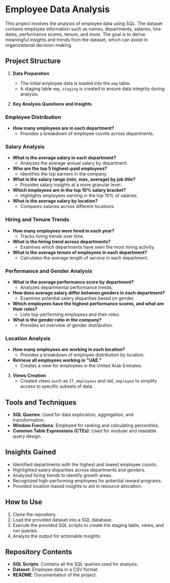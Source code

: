 # Employee Data Analysis

This project involves the analysis of employee data using SQL. The dataset contains employee information such as names, departments, salaries, hire dates, performance scores, tenure, and more. The goal is to derive meaningful insights and trends from the dataset, which can assist in organizational decision-making.

## Project Structure

1. **Data Preparation**
   - The initial employee data is loaded into the `emp` table.
   - A staging table `emp_staging` is created to ensure data integrity during analysis.

2. **Key Analysis Questions and Insights**

### Employee Distribution
- **How many employees are in each department?**
  - Provides a breakdown of employee counts across departments.

### Salary Analysis
- **What is the average salary in each department?**
  - Analyzes the average annual salary by department.
- **Who are the top 5 highest-paid employees?**
  - Identifies the top earners in the company.
- **What is the salary range (min, max, average) by job title?**
  - Provides salary insights at a more granular level.
- **Which employees are in the top 10% salary bracket?**
  - Highlights employees earning in the top 10% of salaries.
- **What is the average salary by location?**
  - Compares salaries across different locations.

### Hiring and Tenure Trends
- **How many employees were hired in each year?**
  - Tracks hiring trends over time.
- **What is the hiring trend across departments?**
  - Examines which departments have seen the most hiring activity.
- **What is the average tenure of employees in each department?**
  - Calculates the average length of service in each department.

### Performance and Gender Analysis
- **What is the average performance score by department?**
  - Analyzes departmental performance trends.
- **How does average salary differ between genders in each department?**
  - Examines potential salary disparities based on gender.
- **Which employees have the highest performance scores, and what are their roles?**
  - Lists top-performing employees and their roles.
- **What is the gender ratio in the company?**
  - Provides an overview of gender distribution.

### Location Analysis
- **How many employees are working in each location?**
  - Provides a breakdown of employee distribution by location.
- **Retrieve all employees working in "UAE."**
  - Creates a view for employees in the United Arab Emirates.

3. **Views Creation**
   - Created views such as `IT_employees` and `UAE_employee` to simplify access to specific subsets of data.

## Tools and Techniques
- **SQL Queries**: Used for data exploration, aggregation, and transformation.
- **Window Functions**: Employed for ranking and calculating percentiles.
- **Common Table Expressions (CTEs)**: Used for modular and readable query design.

## Insights Gained
- Identified departments with the highest and lowest employee counts.
- Highlighted salary disparities across departments and genders.
- Analyzed hiring trends to identify growth areas.
- Recognized high-performing employees for potential reward programs.
- Provided location-based insights to aid in resource allocation.

## How to Use
1. Clone the repository.
2. Load the provided dataset into a SQL database.
3. Execute the provided SQL scripts to create the staging table, views, and run queries.
4. Analyze the output for actionable insights.

## Repository Contents
- **SQL Scripts**: Contains all the SQL queries used for analysis.
- **Dataset**: Employee data in a CSV format.
- **README**: Documentation of the project.
